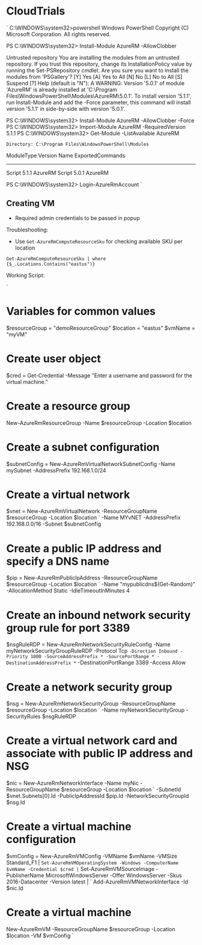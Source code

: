 # CloudTrials

`
C:\WINDOWS\system32>powershell
Windows PowerShell
Copyright (C) Microsoft Corporation. All rights reserved.

PS C:\WINDOWS\system32> Install-Module AzureRM -AllowClobber

Untrusted repository
You are installing the modules from an untrusted repository. If you trust this repository, change its
InstallationPolicy value by running the Set-PSRepository cmdlet. Are you sure you want to install the modules from
'PSGallery'?
[Y] Yes  [A] Yes to All  [N] No  [L] No to All  [S] Suspend  [?] Help (default is "N"): A
WARNING: Version '5.0.1' of module 'AzureRM' is already installed at 'C:\Program
Files\WindowsPowerShell\Modules\AzureRM\5.0.1'. To install version '5.1.1', run Install-Module and add the -Force
parameter, this command will install version '5.1.1' in side-by-side with version '5.0.1'.

PS C:\WINDOWS\system32> Install-Module AzureRM -AllowClobber -Force
PS C:\WINDOWS\system32> Import-Module AzureRM -RequiredVersion 5.1.1
PS C:\WINDOWS\system32> Get-Module -ListAvailable AzureRM


    Directory: C:\Program Files\WindowsPowerShell\Modules


ModuleType Version    Name                                ExportedCommands
---------- -------    ----                                ----------------
Script     5.1.1      AzureRM
Script     5.0.1      AzureRM


PS C:\WINDOWS\system32> Login-AzureRmAccount
`

## Creating VM
- Required admin credentials to be passed in popup

Troubleshooting:

- Use `Get-AzureRmComputeResourceSku` for checking available SKU per location

`
Get-AzureRmComputeResourceSku | where {$_.Locations.Contains("eastus")}
`

Working Script:

`
# Variables for common values
$resourceGroup = "demoResourceGroup"
$location = "eastus"
$vmName = "myVM"

# Create user object
$cred = Get-Credential -Message "Enter a username and password for the virtual machine."

# Create a resource group
New-AzureRmResourceGroup -Name $resourceGroup -Location $location

# Create a subnet configuration
$subnetConfig = New-AzureRmVirtualNetworkSubnetConfig -Name mySubnet -AddressPrefix 192.168.1.0/24

# Create a virtual network
$vnet = New-AzureRmVirtualNetwork -ResourceGroupName $resourceGroup -Location $location `
  -Name MYvNET -AddressPrefix 192.168.0.0/16 -Subnet $subnetConfig

# Create a public IP address and specify a DNS name
$pip = New-AzureRmPublicIpAddress -ResourceGroupName $resourceGroup -Location $location `
  -Name "mypublicdns$(Get-Random)" -AllocationMethod Static -IdleTimeoutInMinutes 4

# Create an inbound network security group rule for port 3389
$nsgRuleRDP = New-AzureRmNetworkSecurityRuleConfig -Name myNetworkSecurityGroupRuleRDP  -Protocol Tcp `
  -Direction Inbound -Priority 1000 -SourceAddressPrefix * -SourcePortRange * -DestinationAddressPrefix * `
  -DestinationPortRange 3389 -Access Allow

# Create a network security group
$nsg = New-AzureRmNetworkSecurityGroup -ResourceGroupName $resourceGroup -Location $location `
  -Name myNetworkSecurityGroup -SecurityRules $nsgRuleRDP

# Create a virtual network card and associate with public IP address and NSG
$nic = New-AzureRmNetworkInterface -Name myNic -ResourceGroupName $resourceGroup -Location $location `
  -SubnetId $vnet.Subnets[0].Id -PublicIpAddressId $pip.Id -NetworkSecurityGroupId $nsg.Id

# Create a virtual machine configuration
$vmConfig = New-AzureRmVMConfig -VMName $vmName -VMSize Standard_F1 | `
Set-AzureRmVMOperatingSystem -Windows -ComputerName $vmName -Credential $cred | `
Set-AzureRmVMSourceImage -PublisherName MicrosoftWindowsServer -Offer WindowsServer -Skus 2016-Datacenter -Version latest | `
Add-AzureRmVMNetworkInterface -Id $nic.Id

# Create a virtual machine
New-AzureRmVM -ResourceGroupName $resourceGroup -Location $location -VM $vmConfig
`

